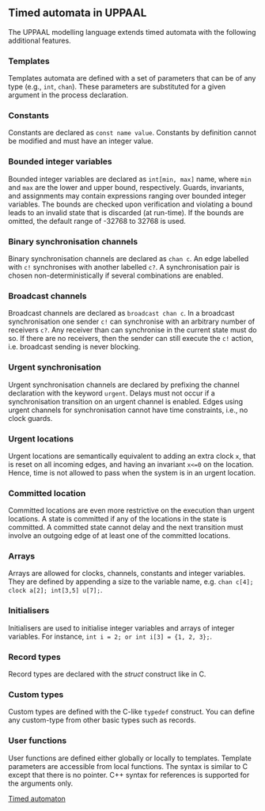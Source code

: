 ## Timed automata in UPPAAL
 The UPPAAL modelling language extends timed automata with the following additional features.
### Templates 
Templates automata are defined with a set of parameters that can be of any type (e.g., `int`, `chan`). These parameters are substituted for a given argument in the process declaration. 
### Constants
Constants are declared as `const name value`. Constants by definition cannot be modified and must have an integer value. 
### Bounded integer variables
Bounded integer variables are declared as `int[min, max]` name, where `min` and `max` are the lower and upper bound, respectively. Guards, invariants, and assignments may contain expressions ranging over bounded integer variables. The bounds are checked upon verification and violating a bound leads to an invalid state that is discarded (at run-time). If the bounds are omitted, the default range of -32768 to 32768 is used.
### Binary synchronisation channels
Binary synchronisation channels are declared as `chan c`. An edge labelled with `c!` synchronises with another labelled `c?`. A synchronisation pair is chosen non-deterministically if several combinations are enabled. 
### Broadcast channels
Broadcast channels are declared as `broadcast chan c`. In a broadcast synchronisation one sender `c!` can synchronise with an arbitrary number of receivers `c?`. Any receiver than can synchronise in the current state must do so. If there are no receivers, then the sender can still execute the `c!` action, i.e. broadcast sending is never blocking.
### Urgent synchronisation
Urgent synchronisation channels are declared by prefixing the channel declaration with the keyword `urgent`. Delays must not occur if a synchronisation transition on an urgent channel is enabled. Edges using urgent channels for synchronisation cannot have time constraints, i.e., no clock guards. 
### Urgent locations
Urgent locations are semantically equivalent to adding an extra clock `x`, that is reset on all incoming edges, and having an invariant `x<=0` on the location. Hence, time is not allowed to pass when the system is in an urgent location. 
### Committed location
Committed locations are even more restrictive on the execution than urgent locations. A state is committed if any of the locations in the state is committed. A committed state cannot delay and the next transition must involve an outgoing edge of at least one of the committed locations. 
### Arrays
Arrays are allowed for clocks, channels, constants and integer variables. They are defined by appending a size to the variable name, e.g. `chan c[4]; clock a[2]; int[3,5] u[7];`. 
### Initialisers
Initialisers are used to initialise integer variables and arrays of integer variables. For instance, `int i = 2; or int i[3] = {1, 2, 3};`. 
### Record types
Record types are declared with the *struct* construct like in C. 
### Custom types
Custom types are defined with the C-like `typedef` construct. You can define any custom-type from other basic types such as records. 
### User functions
User functions are defined either globally or locally to templates. Template parameters are accessible from local functions. The syntax is similar to C except that there is no pointer. C++ syntax for references is supported for the arguments only.

[Timed automaton](Timed%20automaton.html)

<script>
MathJax = {
  tex: {
    inlineMath: [["$", "$"], ["\\(", "\\)"]]
  }
};
</script>
<script id="MathJax-script" async src="https://cdn.jsdelivr.net/npm/mathjax@3/es5/tex-chtml.js"></script>
